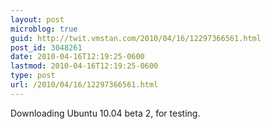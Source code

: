 ```yaml
---
layout: post
microblog: true
guid: http://twit.vmstan.com/2010/04/16/12297366561.html
post_id: 3048261
date: 2010-04-16T12:19:25-0600
lastmod: 2010-04-16T12:19:25-0600
type: post
url: /2010/04/16/12297366561.html
---
```

Downloading Ubuntu 10.04 beta 2, for testing.
